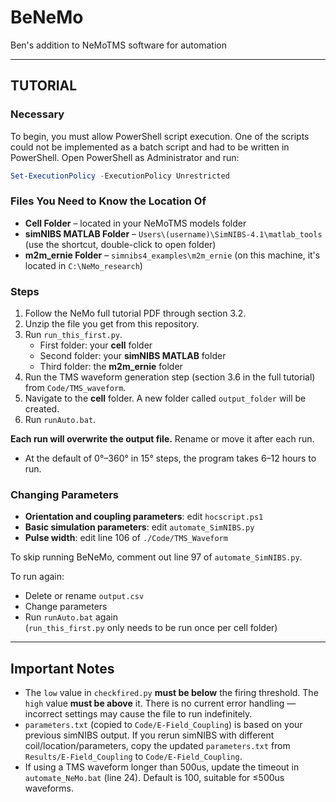 # BeNeMo
Ben's addition to NeMoTMS software for automation

---

## TUTORIAL

### Necessary

To begin, you must allow PowerShell script execution. One of the scripts could not be implemented as a batch script and had to be written in PowerShell. Open PowerShell as Administrator and run:

```powershell
Set-ExecutionPolicy -ExecutionPolicy Unrestricted
```

### Files You Need to Know the Location Of

- **Cell Folder** – located in your NeMoTMS models folder  
- **simNIBS MATLAB Folder** – `Users\(username)\SimNIBS-4.1\matlab_tools` (use the shortcut, double-click to open folder)  
- **m2m_ernie Folder** – `simnibs4_examples\m2m_ernie` (on this machine, it's located in `C:\NeMo_research`)  

### Steps

1. Follow the NeMo full tutorial PDF through section 3.2.
2. Unzip the file you get from this repository.
3. Run `run_this_first.py`.  
   - First folder: your **cell** folder  
   - Second folder: your **simNIBS MATLAB** folder  
   - Third folder: the **m2m_ernie** folder  
4. Run the TMS waveform generation step (section 3.6 in the full tutorial) from `Code/TMS_waveform`.
5. Navigate to the **cell** folder. A new folder called `output_folder` will be created.
6. Run `runAuto.bat`.

**Each run will overwrite the output file.** Rename or move it after each run.

- At the default of 0°–360° in 15° steps, the program takes 6–12 hours to run.

### Changing Parameters

- **Orientation and coupling parameters**: edit `hocscript.ps1`
- **Basic simulation parameters**: edit `automate_SimNIBS.py`
- **Pulse width**: edit line 106 of `./Code/TMS_Waveform`

To skip running BeNeMo, comment out line 97 of `automate_SimNIBS.py`.

To run again:
- Delete or rename `output.csv`
- Change parameters
- Run `runAuto.bat` again  
(`run_this_first.py` only needs to be run once per cell folder)

---

## Important Notes

- The `low` value in `checkfired.py` **must be below** the firing threshold. The `high` value **must be above** it. There is no current error handling — incorrect settings may cause the file to run indefinitely.
- `parameters.txt` (copied to `Code/E-Field_Coupling`) is based on your previous simNIBS output. If you rerun simNIBS with different coil/location/parameters, copy the updated `parameters.txt` from `Results/E-Field_Coupling` to `Code/E-Field_Coupling`.
- If using a TMS waveform longer than 500us, update the timeout in `automate_NeMo.bat` (line 24). Default is 100, suitable for ≤500us waveforms.
